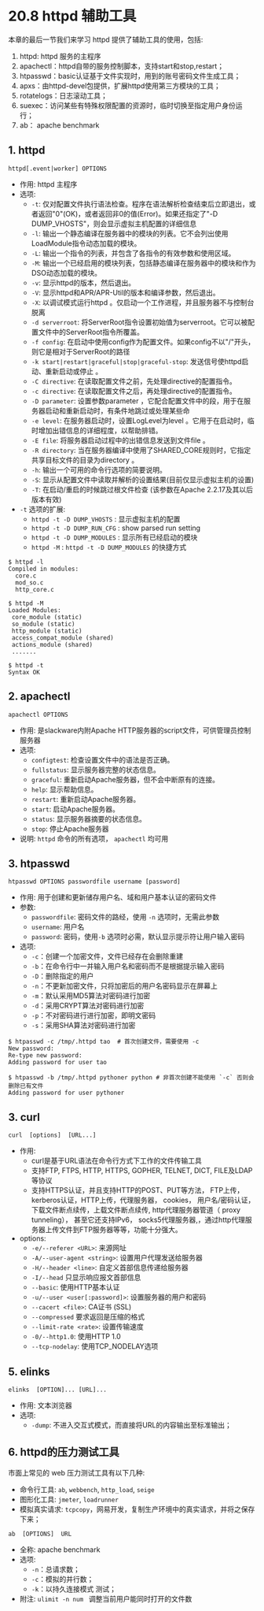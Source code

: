 # 20.8 httpd 辅助工具
本章的最后一节我们来学习 httpd 提供了辅助工具的使用，包括:
1. httpd: httpd 服务的主程序
2. apachectl：httpd自带的服务控制脚本，支持start和stop,restart；
1. htpasswd：basic认证基于文件实现时，用到的账号密码文件生成工具；
3. apxs：由httpd-devel包提供，扩展httpd使用第三方模块的工具；
4. rotatelogs：日志滚动工具；
5. suexec：访问某些有特殊权限配置的资源时，临时切换至指定用户身份运行；
6. ab： apache benchmark

## 1. httpd
`httpd[.event|worker] OPTIONS`
- 作用: httpd 主程序
- 选项:
	- `-t`: 仅对配置文件执行语法检查。程序在语法解析检查结束后立即退出，或者返回"0"(OK)，或者返回非0的值(Error)。如果还指定了"-D DUMP_VHOSTS"，则会显示虚拟主机配置的详细信息
	- `-l`: 输出一个静态编译在服务器中的模块的列表。它不会列出使用LoadModule指令动态加载的模块。
	- `-L`: 输出一个指令的列表，并包含了各指令的有效参数和使用区域。
	- `-M`: 输出一个已经启用的模块列表，包括静态编译在服务器中的模块和作为DSO动态加载的模块。
	- `-v`: 显示httpd的版本，然后退出。
	- `-V`: 显示httpd和APR/APR-Util的版本和编译参数，然后退出。
	- `-X`: 以调试模式运行httpd 。仅启动一个工作进程，并且服务器不与控制台脱离
	- `-d serverroot`: 将ServerRoot指令设置初始值为serverroot。它可以被配置文件中的ServerRoot指令所覆盖。
	- `-f config`: 在启动中使用config作为配置文件。如果config不以"/"开头，则它是相对于ServerRoot的路径
	- `-k start|restart|graceful|stop|graceful-stop`: 发送信号使httpd启动、重新启动或停止 。
	- `-C directive`: 在读取配置文件之前，先处理directive的配置指令。
	- `-c directive`: 在读取配置文件之后，再处理directive的配置指令。
	- `-D parameter`: 设置参数parameter ，它配合配置文件中的<IfDefine>段，用于在服务器启动和重新启动时，有条件地跳过或处理某些命
	- `-e level`: 在服务器启动时，设置LogLevel为level 。它用于在启动时，临时增加出错信息的详细程度，以帮助排错。
	- `-E file`: 将服务器启动过程中的出错信息发送到文件file 。
	- `-R directory`: 当在服务器编译中使用了SHARED_CORE规则时，它指定共享目标文件的目录为directory 。
	- `-h`: 输出一个可用的命令行选项的简要说明。
	- `-S`: 显示从配置文件中读取并解析的设置结果(目前仅显示虚拟主机的设置)
	- `-T`: 在启动/重启的时候跳过根文件检查 (该参数在Apache 2.2.17及其以后版本有效)
- `-t` 选项的扩展:
	- `httpd -t -D DUMP_VHOSTS` : 显示虚拟主机的配置
	- `httpd -t -D DUMP_RUN_CFG` : show parsed run setting
	- `httpd -t -D DUMP_MODULES` : 显示所有已经启动的模块
	- `httpd -M` : `httpd -t -D DUMP_MODULES` 的快捷方式

```
$ httpd -l
Compiled in modules:
  core.c
  mod_so.c
  http_core.c

$ httpd -M
Loaded Modules:
 core_module (static)
 so_module (static)
 http_module (static)
 access_compat_module (shared)
 actions_module (shared)
 .......

$ httpd -t
Syntax OK
```

## 2. apachectl
`apachectl OPTIONS`
- 作用: 是slackware内附Apache HTTP服务器的script文件，可供管理员控制服务器
- 选项:
	- `configtest`: 检查设置文件中的语法是否正确。
	- `fullstatus`: 显示服务器完整的状态信息。
	- `graceful`: 重新启动Apache服务器，但不会中断原有的连接。
	- `help`: 显示帮助信息。
	- `restart`: 重新启动Apache服务器。
	- `start`: 启动Apache服务器。
	- `status`: 显示服务器摘要的状态信息。
	- `stop`: 停止Apache服务器
- 说明: `httpd` 命令的所有选项， `apachectl` 均可用

## 3. htpasswd
`htpasswd OPTIONS passwordfile username [password]`
- 作用: 用于创建和更新储存用户名、域和用户基本认证的密码文件
- 参数:
	- `passwordfile`: 密码文件的路经，使用 `-n` 选项时，无需此参数
	- `username`: 用户名
	- `password`: 密码，使用`-b` 选项时必需，默认显示提示符让用户输入密码
- 选项:
	- `-c`：创建一个加密文件，文件已经存在会删除重建
	- `-b`：在命令行中一并输入用户名和密码而不是根据提示输入密码
	- `-D`：删除指定的用户
	- `-n`：不更新加密文件，只将加密后的用户名密码显示在屏幕上
	- `-m`：默认采用MD5算法对密码进行加密
	- `-d`：采用CRYPT算法对密码进行加密
	- `-p`：不对密码进行进行加密，即明文密码
	- `-s`：采用SHA算法对密码进行加密

```
$ htpasswd -c /tmp/.httpd tao  # 首次创建文件，需要使用 -c
New password:
Re-type new password:
Adding password for user tao

$ htpasswd -b /tmp/.httpd pythoner python # 非首次创建不能使用 `-c` 否则会删除已有文件
Adding password for user pythoner
```

## 3. curl
`curl  [options]  [URL...]`
- 作用:
    - curl是基于URL语法在命令行方式下工作的文件传输工具
    - 支持FTP, FTPS, HTTP, HTTPS, GOPHER, TELNET, DICT, FILE及LDAP等协议
    - 支持HTTPS认证，并且支持HTTP的POST、PUT等方法， FTP上传， kerberos认证，HTTP上传，代理服务器， cookies， 用户名/密码认证， 下载文件断点续传，上载文件断点续传, http代理服务器管道（ proxy tunneling）， 甚至它还支持IPv6， socks5代理服务器,，通过http代理服务器上传文件到FTP服务器等等，功能十分强大。
- options:
    - `-e/--referer <URL>`:  来源网址
    - `-A/--user-agent <string>`:  设置用户代理发送给服务器
    - `-H/--header <line>`: 自定义首部信息传递给服务器
    - `-I/--head` 只显示响应报文首部信息
    - `--basic`: 使用HTTP基本认证
    - `-u/--user <user[:password]>`: 设置服务器的用户和密码
    - `--cacert <file>`:  CA证书 (SSL)
    - `--compressed` 要求返回是压缩的格式
    - `--limit-rate <rate>`:  设置传输速度
    - `-0/--http1.0`: 使用HTTP 1.0
    - `--tcp-nodelay`: 使用TCP_NODELAY选项


## 5. elinks   
`elinks  [OPTION]... [URL]...`
- 作用: 文本浏览器
- 选项:
	- `-dump`: 不进入交互式模式，而直接将URL的内容输出至标准输出；

## 6. httpd的压力测试工具
市面上常见的 web 压力测试工具有以下几种:
- 命令行工具: `ab`, `webbench`, `http_load`, `seige`
- 图形化工具: `jmeter`, `loadrunner`
- 模拟真实请求: `tcpcopy`，网易开发，复制生产环境中的真实请求，并将之保存下来；

`ab  [OPTIONS]  URL`
- 全称: apache benchmark
- 选项:
	- `-n`：总请求数；
	- `-c`：模拟的并行数；
	- `-k`：以持久连接模式 测试；
- 附注: `ulimit -n num ` 调整当前用户能同时打开的文件数
